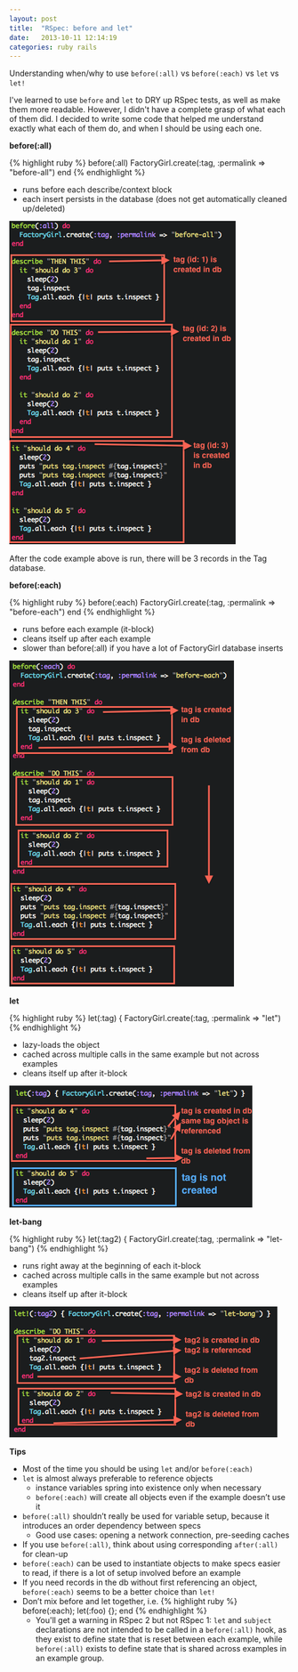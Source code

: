 ```yaml
---
layout: post
title:  "RSpec: before and let"
date:   2013-10-11 12:14:19
categories: ruby rails
---
```


Understanding when/why to use `before(:all)` vs `before(:each)` vs `let` vs `let!`

I've learned to use `before` and `let` to DRY up RSpec tests, as well as make them more readable. However, I didn't have a complete grasp of what each of them did. I decided to write some code that helped me understand exactly what each of them do, and when I should be using each one.

**before(:all)**

{% highlight ruby %}
before(:all)
  FactoryGirl.create(:tag, :permalink => "before-all")
end
{% endhighlight %}

* runs before each describe/context block
* each insert persists in the database (does not get automatically cleaned up/deleted)

![before-all code example](/assets/before-all.png)

After the code example above is run, there will be 3 records in the Tag database.

**before(:each)**

{% highlight ruby %}
before(:each)
  FactoryGirl.create(:tag, :permalink => "before-each")
end
{% endhighlight %}

* runs before each example (it-block)
* cleans itself up after each example
* slower than before(:all) if you have a lot of FactoryGirl database inserts

![before-each code example](/assets/before-each.png)

**let**

{% highlight ruby %}
let(:tag) { FactoryGirl.create(:tag, :permalink => "let")
{% endhighlight %}

* lazy-loads the object
* cached across multiple calls in the same example but not across examples
* cleans itself up after it-block

![let code example](/assets/let.png)

**let-bang**

{% highlight ruby %}
let(:tag2) { FactoryGirl.create(:tag, :permalink => "let-bang")
{% endhighlight %}
* runs right away at the beginning of each it-block
* cached across multiple calls in the same example but not across examples
* cleans itself up after it-block

![let-bang code example](/assets/let-bang.png)

**Tips**

* Most of the time you should be using `let` and/or `before(:each)`
* `let` is almost always preferable to reference objects
    * instance variables spring into existence only when necessary
    * `before(:each)` will create all objects even if the example doesn’t use it
* `before(:all)` shouldn’t really be used for variable setup, because it introduces an order dependency between specs
    * Good use cases: opening a network connection, pre-seeding caches
* If you use `before(:all)`, think about using corresponding `after(:all)` for clean-up
* `before(:each)` can be used to instantiate objects to make specs easier to read, if there is a lot of setup involved before an example
* If you need records in the db without first referencing an object, `before(:each)` seems to be a better choice than `let!`
* Don’t mix before and let together, i.e. {% highlight ruby %} before(:each); let(:foo) {}; end {% endhighlight %}
    * You'll get a warning in RSpec 2 but not RSpec 1:
`let` and `subject` declarations are not intended to be called in a `before(:all)` hook, as they exist to define state that is reset between each example, while `before(:all)` exists to define state that is shared across examples in an example group.
